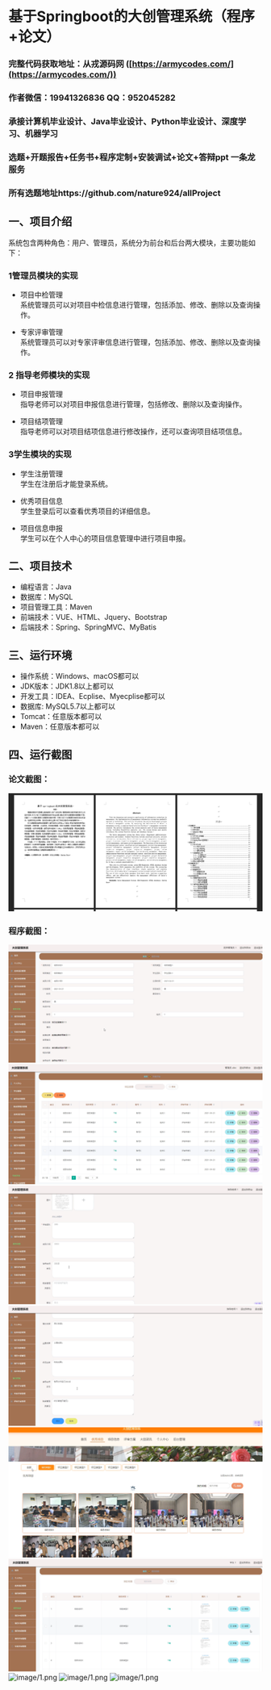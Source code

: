 基于Springboot的大创管理系统（程序+论文）
=
### 完整代码获取地址：从戎源码网 ([https://armycodes.com/](https://armycodes.com/))
### 作者微信：19941326836  QQ：952045282 
### 承接计算机毕业设计、Java毕业设计、Python毕业设计、深度学习、机器学习
### 选题+开题报告+任务书+程序定制+安装调试+论文+答辩ppt 一条龙服务
### 所有选题地址https://github.com/nature924/allProject

一、项目介绍
---
系统包含两种角色：用户、管理员，系统分为前台和后台两大模块，主要功能如下：

### 1管理员模块的实现
- 项目中检管理  
  系统管理员可以对项目中检信息进行管理，包括添加、修改、删除以及查询操作。

- 专家评审管理  
  系统管理员可以对专家评审信息进行管理，包括添加、修改、删除以及查询操作。

### 2 指导老师模块的实现
- 项目申报管理  
  指导老师可以对项目申报信息进行管理，包括修改、删除以及查询操作。

- 项目结项管理  
  指导老师可以对项目结项信息进行修改操作，还可以查询项目结项信息。

### 3学生模块的实现
- 学生注册管理  
  学生在注册后才能登录系统。

- 优秀项目信息  
  学生登录后可以查看优秀项目的详细信息。

- 项目信息申报  
  学生可以在个人中心的项目信息管理中进行项目申报。







二、项目技术
---
- 编程语言：Java
- 数据库：MySQL
- 项目管理工具：Maven
- 前端技术：VUE、HTML、Jquery、Bootstrap
- 后端技术：Spring、SpringMVC、MyBatis

三、运行环境
---
- 操作系统：Windows、macOS都可以
- JDK版本：JDK1.8以上都可以
- 开发工具：IDEA、Ecplise、Myecplise都可以
- 数据库: MySQL5.7以上都可以
- Tomcat：任意版本都可以
- Maven：任意版本都可以

四、运行截图
---
### 论文截图：
![image/1.png](limage/1.png)

### 程序截图：
![image/1.png](image/1.png)
![image/1.png](image/2.png)
![image/1.png](image/3.png)
![image/1.png](image/4.png)
![image/1.png](image/5.png)
![image/1.png](image/6.png)
![image/1.png](image/7.png)
![image/1.png](image/8.png)
![image/1.png](image/9.png)



